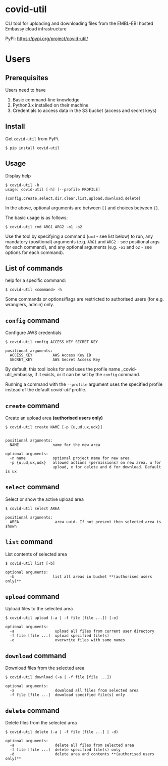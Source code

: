 # covid-util

CLI tool for uploading and downloading files from the EMBL-EBI hosted Embassy cloud infrastructure

PyPi: https://pypi.org/project/covid-util/

# Users

## Prerequisites
Users need to have
1. Basic command-line knowledge
2. Python3.x installed on their machine
3. Credentials to access data in the S3 bucket (access and secret keys)

## Install
Get `covid-util` from PyPi.

```shell script
$ pip install covid-util
```
                           
## Usage

Display help

```shell script
$ covid-util -h
usage: covid-util [-h] [--profile PROFILE]
                   {config,create,select,dir,clear,list,upload,download,delete}
```

In the above, optional arguments are between `[]` and choices between `{}`.

The basic usage is as follows:

```shell script
$ covid-util cmd ARG1 ARG2 -o1 -o2
```

Use the tool by specifying a command (`cmd` - see list below) to run, any mandatory (positional) arguments (e.g. `ARG1` and `ARG2` - see positional args for each command), and any optional arguments (e.g. `-o1` and `o2` - see options for each command).

## List of commands

help for a specific command:

```shell script
$ covid-util <command> -h
```

Some commands or options/flags are restricted to authorised users (for e.g. wranglers, admin) only.

## `config` command

Configure AWS credentials

```shell script
$ covid-util config ACCESS_KEY SECRET_KEY

positional arguments:
  ACCESS_KEY         AWS Access Key ID
  SECRET_KEY         AWS Secret Access Key
```

By default, this tool looks for and uses the profile name _covid-util_embassy, if it exists, or it can be set by the `config` command.

Running a command with the `--profile` argument uses the specified profile instead of the default _covid-util_ profile.

## `create` command

Create an upload area **(authorised users only)**

```shell script
$ covid-util create NAME [-p {u,ud,ux,udx}]


positional arguments:
  NAME               name for the new area

optional arguments:
  -n name            optional project name for new area
  -p {u,ud,ux,udx}   allowed actions (permissions) on new area. u for
                     upload, x for delete and d for download. Default is ux
```

## `select` command

Select or show the active upload area

```shell script
$ covid-util select AREA

positional arguments:
  AREA                area uuid. If not present then selected area is shown
```

## `list` command

List contents of selected area

```shell script
$ covid-util list [-b]

optional arguments:
  -b                 list all areas in bucket **(authorised users only)**
```

## `upload` command

Upload files to the selected area

```shell script
$ covid-util upload (-a | -f file [file ...]) [-o]

optional arguments:
  -a                  upload all files from current user directory
  -f file [file ...]  upload specified file(s)
  -o                  overwrite files with same names
```

## `download` command

Download files from the selected area

```shell script
$ covid-util download (-a | -f file [file ...])

optional arguments:
  -a                  download all files from selected area
  -f file [file ...]  download specified file(s) only
```

## `delete` command

Delete files from the selected area

```shell script
$ covid-util delete (-a | -f file [file ...] | -d)

optional arguments:
  -a                  delete all files from selected area
  -f file [file ...]  delete specified file(s) only
  -d                  delete area and contents **(authorised users only)**


